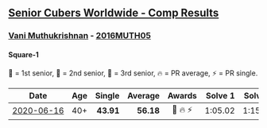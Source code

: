 <style>table {white-space: nowrap;}</style>

## [Senior Cubers Worldwide - Comp Results](/scw-comp/results/)
### [Vani Muthukrishnan](../vani_muthukrishnan.md) - [2016MUTH05](https://www.worldcubeassociation.org/persons/2016MUTH05?event=sq1)
#### Square-1

🥇 = 1st senior, 🥈 = 2nd senior, 🥉 = 3rd senior, 🔥 = PR average, ⚡ = PR single.

| Date | Age | Single | Average | Awards | Solve 1 | Solve 2 | Solve 3 | Solve 4 | Solve 5 | Video |
| :--: | :--: | --: | --: | :--: | --: | --: | --: | --: | --: | :-- |
| [2020-06-16](../../results/sq1/2020-06-16.md) | 40+ | **43.91** | **56.18** | 🥉 🔥 ⚡ | 1:05.02 | 1:15.24 | 54.36 | 49.15 | **43.91** | [Link](https://www.facebook.com/events/296087658445428/permalink/298743144846546/) |


<!-- Global site tag (gtag.js) - Google Analytics -->
<script async src="https://www.googletagmanager.com/gtag/js?id=UA-86348435-3"></script>
<script>window.dataLayer = window.dataLayer || []; function gtag() {dataLayer.push(arguments);} gtag('js', new Date()); gtag('config', 'UA-86348435-3');</script>
